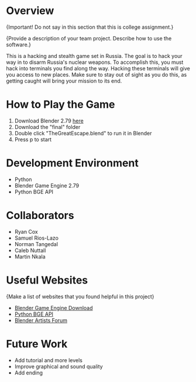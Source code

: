 # Overview

{Important!  Do not say in this section that this is college assignment.}

{Provide a description of your team project.  Describe how to use the software.}

This is a hacking and stealth game set in Russia. The goal is to hack your way in to disarm Russia's nuclear weapons. To accomplish this, you must hack into terminals you find along the way. Hacking these terminals will give you access to new places. Make sure to stay out of sight as you do this, as getting caught will bring your mission to its end.

# How to Play the Game

1. Download Blender 2.79 [here](https://www.blender.org/download/releases/2-79/)
2. Download the "final" folder
3. Double click "TheGreatEscape.blend" to run it in Blender
4. Press p to start

# Development Environment

* Python
* Blender Game Engine 2.79
* Python BGE API

# Collaborators

* Ryan Cox
* Samuel Rios-Lazo
* Norman Tangedal
* Caleb Nuttall
* Martin Nkala

# Useful Websites

{Make a list of websites that you found helpful in this project}
* [Blender Game Engine Download](https://www.blender.org/download/releases/2-79/)
* [Python BGE API](https://docs.blender.org/api/2.79/bge.logic.html)
* [Blender Artists Forum](https://blenderartists.org/)

# Future Work

* Add tutorial and more levels
* Improve graphical and sound quality
* Add ending
